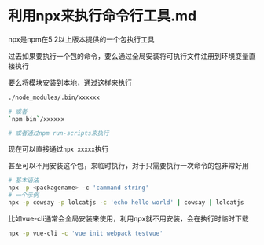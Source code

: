 # 利用npx来执行命令行工具.md

npx是npm在5.2以上版本提供的一个包执行工具

过去如果要执行一个包的命令，要么通过全局安装将可执行文件注册到环境变量直接执行

要么将模块安装到本地，通过这样来执行

```bash
./node_modules/.bin/xxxxxx

# 或者
`npm bin`/xxxxxx

# 或者通过npm run-scripts来执行
```

现在可以直接通过`npx xxxxx`执行

甚至可以不用安装这个包，来临时执行，对于只需要执行一次命令的包非常好用

```bash
# 基本语法
npx -p <packagename> -c 'cammand string'
# 一个示例
npx -p cowsay -p lolcatjs -c 'echo hello world' | cowsay | lolcatjs
```

比如vue-cli通常会全局安装来使用，利用npx就不用安装，会在执行时临时下载

```bash
npx -p vue-cli -c 'vue init webpack testvue'
```